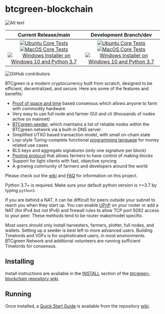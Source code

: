 # btcgreen-blockchain

![Alt text](https://www.btcgreen.net/wp-content/uploads/2022/09/btcgreen-logo.svg)

| Current Release/main | Development Branch/dev |
|         :---:          |          :---:         |
| [![Ubuntu Core Tests](https://github.com/BTCgreen-Network/btcgreen-blockchain/actions/workflows/build-test-ubuntu-core.yml/badge.svg)](https://github.com/BTCgreen-Network/btcgreen-blockchain/actions/workflows/build-test-ubuntu-core.yml) [![MacOS Core Tests](https://github.com/BTCgreen-Network/btcgreen-blockchain/actions/workflows/build-test-macos-core.yml/badge.svg)](https://github.com/BTCgreen-Network/btcgreen-blockchain/actions/workflows/build-test-macos-core.yml) [![Windows Installer on Windows 10 and Python 3.7](https://github.com/BTCgreen-Network/btcgreen-blockchain/actions/workflows/build-windows-installer.yml/badge.svg)](https://github.com/BTCgreen-Network/btcgreen-blockchain/actions/workflows/build-windows-installer.yml)  |  [![Ubuntu Core Tests](https://github.com/BTCgreen-Network/btcgreen-blockchain/actions/workflows/build-test-ubuntu-core.yml/badge.svg?branch=dev)](https://github.com/BTCgreen-Network/btcgreen-blockchain/actions/workflows/build-test-ubuntu-core.yml) [![MacOS Core Tests](https://github.com/BTCgreen-Network/btcgreen-blockchain/actions/workflows/build-test-macos-core.yml/badge.svg?branch=dev)](https://github.com/BTCgreen-Network/btcgreen-blockchain/actions/workflows/build-test-macos-core.yml) [![Windows Installer on Windows 10 and Python 3.7](https://github.com/BTCgreen-Network/btcgreen-blockchain/actions/workflows/build-windows-installer.yml/badge.svg?branch=dev)](https://github.com/BTCgreen-Network/btcgreen-blockchain/actions/workflows/build-windows-installer.yml) |

![GitHub contributors](https://img.shields.io/github/contributors/BTCgreen-Network/btcgreen-blockchain?logo=GitHub)

BTCgreen is a modern cryptocurrency built from scratch, designed to be efficient, decentralized, and secure. Here are some of the features and benefits:
* [Proof of space and time](https://docs.google.com/document/d/1tmRIb7lgi4QfKkNaxuKOBHRmwbVlGL4f7EsBDr_5xZE/edit) based consensus which allows anyone to farm with commodity hardware
* Very easy to use full node and farmer GUI and cli (thousands of nodes active on mainnet)
* [BTCgreen seeder](https://github.com/BTCgreen-Network/btcgreen-blockchain/wiki/BTCgreen-Seeder-User-Guide), which maintains a list of reliable nodes within the BTCgreen network via a built-in DNS server.
* Simplified UTXO based transaction model, with small on-chain state
* Lisp-style Turing-complete functional [programming language](https://btcgreenlisp.com/) for money related use cases
* BLS keys and aggregate signatures (only one signature per block)
* [Pooling protocol](https://github.com/BTCgreen-Network/btcgreen-blockchain/wiki/Pooling-User-Guide) that allows farmers to have control of making blocks
* Support for light clients with fast, objective syncing
* A growing community of farmers and developers around the world

Please check out the [wiki](https://github.com/BTCgreen-Network/btcgreen-blockchain/wiki)
and [FAQ](https://github.com/BTCgreen-Network/btcgreen-blockchain/wiki/FAQ) for
information on this project.

Python 3.7+ is required. Make sure your default python version is >=3.7
by typing `python3`.

If you are behind a NAT, it can be difficult for peers outside your subnet to
reach you when they start up. You can enable
[UPnP](https://www.homenethowto.com/ports-and-nat/upnp-automatic-port-forward/)
on your router or add a NAT (for IPv4 but not IPv6) and firewall rules to allow
TCP port 9282 access to your peer.
These methods tend to be router make/model specific.

Most users should only install harvesters, farmers, plotter, full nodes, and wallets.
Setting up a seeder is best left to more advanced users.
Building Timelords and VDFs is for sophisticated users, in most environments.
BTCgreen Network and additional volunteers are running sufficient Timelords
for consensus.

## Installing

Install instructions are available in the
[INSTALL](https://github.com/BTCgreen-Network/btcgreen-blockchain/wiki/INSTALL)
section of the
[btcgreen-blockchain repository wiki](https://github.com/BTCgreen-Network/btcgreen-blockchain/wiki).

## Running

Once installed, a
[Quick Start Guide](https://github.com/BTCgreen-Network/btcgreen-blockchain/wiki/Quick-Start-Guide)
is available from the repository
[wiki](https://github.com/BTCgreen-Network/btcgreen-blockchain/wiki).
